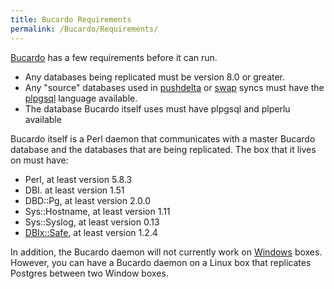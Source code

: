 ```yaml
---
title: Bucardo Requirements
permalink: /Bucardo/Requirements/
---
```


[Bucardo](/Bucardo "wikilink") has a few requirements before it can run.

-   Any databases being replicated must be version 8.0 or greater.
-   Any "source" databases used in [pushdelta](/pushdelta "wikilink") or [swap](/swap "wikilink") syncs must have the [plpgsql](/plpgsql "wikilink") language available.
-   The database Bucardo itself uses must have plpgsql and plperlu available

Bucardo itself is a Perl daemon that communicates with a master Bucardo database and the databases that are being replicated. The box that it lives on must have:

-   Perl, at least version 5.8.3
-   DBI. at least version 1.51
-   DBD::Pg, at least version 2.0.0
-   Sys::Hostname, at least version 1.11
-   Sys::Syslog, at least version 0.13
-   [DBIx::Safe](/DBIx::Safe "wikilink"), at least version 1.2.4

In addition, the Bucardo daemon will not currently work on [Windows](/Bucardo/Windows "wikilink") boxes. However, you can have a Bucardo daemon on a Linux box that replicates Postgres between two Window boxes.

